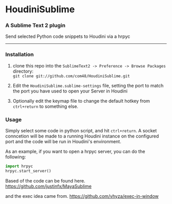 # HoudiniSublime
### A Sublime Text 2 plugin

Send selected Python code snippets to Houdini via a hrpyc

----------

### Installation

1. clone this repo into the `SublimeText2 -> Preference -> Browse Packages` directory:  
`git clone git://github.com/com48/HoudiniSublime.git`

2. Edit the `HoudiniSublime.sublime-settings` file, setting the port to match the port you have used to open your Server in Houdini

3. Optionally edit the keymap file to change the default hotkey from `ctrl+return` to something else.

### Usage

Simply select some code in python script, and hit `ctrl+return`. 
A socket conncetion will be made to a running Houdini instance on the configured port and the code will be 
run in Houdini's environment.

As an example, if you want to open a hrpyc server, you can do the following:

```python
import hrpyc
hrpyc.start_server()

```

Based of the code can be found here.
https://github.com/justinfx/MayaSublime

and the exec idea came from.
https://github.com/vhyza/exec-in-window

